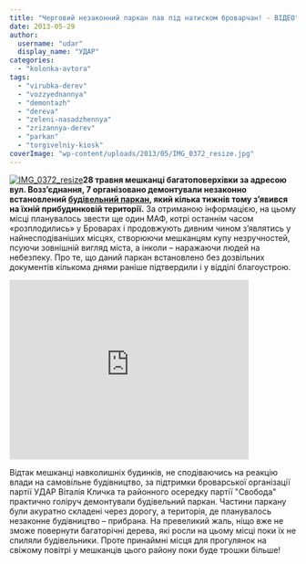 ```yaml
---
title: "Черговий незаконний паркан пав під натиском броварчан! - ВІДЕО"
date: 2013-05-29
author: 
  username: "udar"
  display_name: "УДАР"
categories: 
  - "kolonka-avtora"
tags: 
  - "virubka-derev"
  - "vozzyednannya"
  - "demontazh"
  - "dereva"
  - "zeleni-nasadzhennya"
  - "zrizannya-derev"
  - "parkan"
  - "torgivelniy-kiosk"
coverImage: "wp-content/uploads/2013/05/IMG_0372_resize.jpg"
---
```


[![IMG_0372_resize](https://mpz.brovary.org/wp-content/uploads/2013/05/IMG_0372_resize.jpg)](https://mpz.brovary.org/wp-content/uploads/2013/05/IMG_0372_resize.jpg)**28 травня мешканці багатоповерхівки за адресою вул. Возз’єднання, 7 організовано демонтували незаконно встановлений [будівельний паркан](https://mpz.brovary.org/nevidomi-zrubali-kilka-derev-po-vul-vozz-yednannya-shhob-zbuduvati-na-yih-mistsi-apteku/), який кілька тижнів тому з’явився на їхній прибудинковій території.** За отриманою інформацією, на цьому місці планувалось звести ще один МАФ, котрі останнім часом «розплодились» у Броварах і продовжують дивним чином з’являтись у найнесподіваніших місцях, створюючи мешканцям купу незручностей, псуючи зовнішній вигляд міста, а інколи – наражаючи людей на небезпеку. Про те, що даний паркан встановлено без дозвільних документів кількома днями раніше підтвердили і у відділі благоустрою.

<iframe src="https://www.youtube.com/embed/qPacriIoq68" height="315" width="420" allowfullscreen frameborder="0"></iframe>

Відтак мешканці навколишніх будинків, не сподіваючись на реакцію влади на самовільне будівництво, за підтримки броварської організації партії УДАР Віталія Кличка та районного осередку партії "Свобода" практично голіруч демонтували будівельний паркан. Частини паркану були акуратно складені через дорогу, а територія, де планувалось незаконне будівництво – прибрана. На превеликий жаль, ніщо вже не зможе повернути багаторічні дерева, які росли на цьому місці поки їх не спиляли будівельники. Проте принаймні місця для прогулянок на свіжому повітрі у мешканців цього району поки буде трошки більше!
